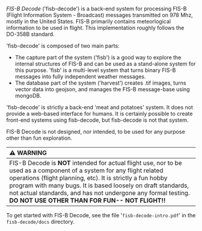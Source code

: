 *FIS-B Decode* ('fisb-decode') is a back-end system for processing FIS-B
(Flight Information System - Broadcast)
messages transmitted on 978 Mhz, mostly in the United States.
FIS-B
primarily contains meteorlogical information to be used in flight.
This implementation roughly follows the DO-358B standard.

'fisb-decode' is composed of two main parts:

* The capture part of the system ('fisb') is a good way to explore the internal
  structures of FIS-B and can be used as a stand-alone system for this
  purpose. 'fisb' is a multi-level system that turns binary FIS-B messages
  into fully independent weather messages.
* The database part of the system ('harvest') creates .tif images,
  turns vector data into geojson, and manages the FIS-B message-base using
  mongoDB.

'fisb-decode' is strictly a back-end 'meat and potatoes' system.
It does not provide a web-based
interface for humans. It is certainly possible to create front-end systems
using fisb-decode, but fisb-decode is not that system.

FIS-B Decode is not designed, nor intended,
to be used for any purpose other than fun exploration. 

| :warning: WARNING                                                      |
|:-----------------------------------------------------------------------|
| FIS-B Decode is **NOT** intended for actual flight use, nor to be used as a component of a system for any flight related operations (flight planning, etc). It is strictly a fun hobby program with many bugs. It is based loosely on draft standards, not actual standards, and has not undergone any formal testing. **DO NOT USE OTHER THAN FOR FUN-- NOT FLIGHT!!** |


To get started with FIS-B Decode, see the file
'``fisb-decode-intro.pdf``' in the ``fisb-decode/docs`` directory.
